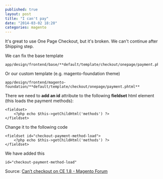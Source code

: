 ```yaml
---
published: true
layout: post
title: "I can't pay"
date: "2014-03-02 18:20"
categories: magento
---
```


It's great to use One Page Checkout, but it's broken. We can't continue after Shipping step.

We can fix the base template

    app/design/frontend/base/**default/template/checkout/onepage/payment.phtml**

Or our custom template (e.g. magento-foundation theme)

    app/design/frontend/magento-foundation/**default/template/checkout/onepage/payment.phtml**

There we need to **add an id** attribute to the following **fieldset** html element (this loads the payment methods):

    <fieldset>
        <?php echo $this->getChildHtml('methods') ?>
    </fieldset>

Change it to the following code

    <fieldset id="checkout-payment-method-load">
        <?php echo $this->getChildHtml('methods') ?>
    </fieldset>

We have added this

    id="checkout-payment-method-load"


Source: [Can’t checkout on CE 1.8 - Magento Forum](http://www.magentocommerce.com/boards/viewthread/441003/)